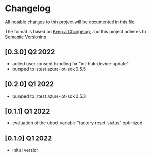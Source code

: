 # Changelog

All notable changes to this project will be documented in this file.

The format is based on [Keep a Changelog](https://keepachangelog.com/en/1.0.0/),
and this project adheres to [Semantic Versioning](https://semver.org/spec/v2.0.0.html).

## [0.3.0] Q2 2022
 - added user consent handling for "iot-hub-device-update"
 - bumped to latest azure-iot-sdk 0.5.5

## [0.2.0] Q1 2022
 - bumped to latest azure-iot-sdk 0.5.3

## [0.1.1] Q1 2022
 - evaluation of the uboot variable "factory-reset-status" optimized

## [0.1.0] Q1 2022
 - initial version
